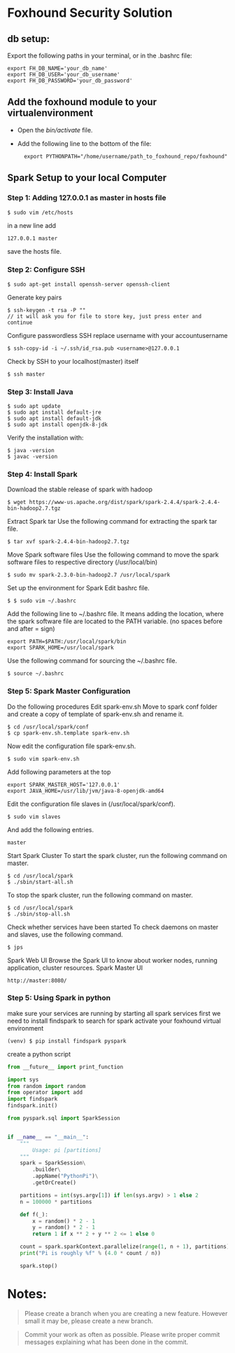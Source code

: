 # Foxhound Security Solution

## db setup:

Export the following paths in your terminal, or in the .bashrc file:

    export FH_DB_NAME='your_db_name'
    export FH_DB_USER='your_db_username' 
    export FH_DB_PASSWORD='your_db_password'
    
    
## Add the __foxhound__ module to your virtualenvironment
* Open the *bin/activate* file.
* Add the following line to the bottom of the file:

        export PYTHONPATH="/home/username/path_to_foxhound_repo/foxhound"




## Spark Setup to your local Computer

### Step 1:  Adding 127.0.0.1 as master in hosts file

```sh
$ sudo vim /etc/hosts
```
in a new line add
```
127.0.0.1 master
```
save the hosts file.


### Step 2: Configure SSH
```
$ sudo apt-get install openssh-server openssh-client
```
Generate key pairs
```
$ ssh-keygen -t rsa -P ""
// it will ask you for file to store key, just press enter and continue
```
Configure passwordless SSH
replace username with your accountusername
```
$ ssh-copy-id -i ~/.ssh/id_rsa.pub <username>@127.0.0.1
```
Check by SSH to your localhost(master) itself
```
$ ssh master
```
### Step 3: Install Java
```
$ sudo apt update
$ sudo apt install default-jre
$ sudo apt install default-jdk
$ sudo apt install openjdk-8-jdk
```
Verify the installation with:
```
$ java -version
$ javac -version
```
### Step 4: Install Spark

Download the stable release of spark with hadoop
```
$ wget https://www-us.apache.org/dist/spark/spark-2.4.4/spark-2.4.4-bin-hadoop2.7.tgz
```
Extract Spark tar
Use the following command for extracting the spark tar file.
```
$ tar xvf spark-2.4.4-bin-hadoop2.7.tgz
```
Move Spark software files
Use the following command to move the spark software files to respective directory (/usr/local/bin)
```
$ sudo mv spark-2.3.0-bin-hadoop2.7 /usr/local/spark
```
Set up the environment for Spark
Edit bashrc file.
```
$ $ sudo vim ~/.bashrc
```
Add the following line to ~/.bashrc file. It means adding the location, where the spark software file are located to the PATH variable. (no spaces before and after = sign)
```
export PATH=$PATH:/usr/local/spark/bin
export SPARK_HOME=/usr/local/spark
```
Use the following command for sourcing the ~/.bashrc file.
```
$ source ~/.bashrc
```

### Step 5: Spark Master Configuration
Do the following procedures 
Edit spark-env.sh
Move to spark conf folder and create a copy of template of spark-env.sh and rename it.
```
$ cd /usr/local/spark/conf
$ cp spark-env.sh.template spark-env.sh
```
Now edit the configuration file spark-env.sh.
```
$ sudo vim spark-env.sh
```
Add following parameters at the top
```
export SPARK_MASTER_HOST='127.0.0.1'
export JAVA_HOME=/usr/lib/jvm/java-8-openjdk-amd64
```
Edit the configuration file slaves in (/usr/local/spark/conf).
```
$ sudo vim slaves
```
And add the following entries.
```
master
```
Start Spark Cluster
To start the spark cluster, run the following command on master.
```
$ cd /usr/local/spark
$ ./sbin/start-all.sh
```
To stop the spark cluster, run the following command on master.
```
$ cd /usr/local/spark
$ ./sbin/stop-all.sh
```
Check whether services have been started
To check daemons on master and slaves, use the following command.
```
$ jps
```
Spark Web UI
Browse the Spark UI to know about worker nodes, running application, cluster resources.
Spark Master UI
```
http://master:8080/
```
### Step 5: Using Spark in python
make sure your services are running by starting all spark services
first we need to install findspark to search for spark
activate your foxhound virtual environment
```
(venv) $ pip install findspark pyspark
```
create a python script
```python
from __future__ import print_function

import sys
from random import random
from operator import add
import findspark
findspark.init()

from pyspark.sql import SparkSession


if __name__ == "__main__":
    """
        Usage: pi [partitions]
    """
    spark = SparkSession\
        .builder\
        .appName("PythonPi")\
        .getOrCreate()

    partitions = int(sys.argv[1]) if len(sys.argv) > 1 else 2
    n = 100000 * partitions

    def f(_):
        x = random() * 2 - 1
        y = random() * 2 - 1
        return 1 if x ** 2 + y ** 2 <= 1 else 0

    count = spark.sparkContext.parallelize(range(1, n + 1), partitions).map(f).reduce(add)
    print("Pi is roughly %f" % (4.0 * count / n))

    spark.stop()
```




# Notes:
> Please create a branch when you are creating a new feature. However small it may be, please create a new branch.

> Commit your work as often as possible. Please write proper commit messages explaining what has been done in the commit.


